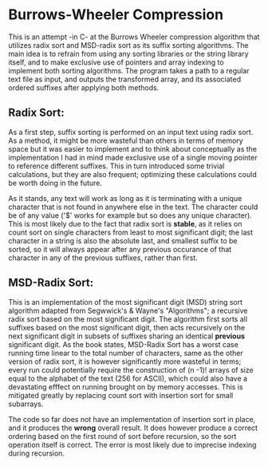 # Burrows-Wheeler Compression

This is an attempt -in C- at the Burrows Wheeler compression algorithm that utilizes radix sort and MSD-radix sort as its suffix sorting algorithms. The main idea is to refrain from using any sorting libraries or the string library itself, and to make exclusive use of pointers and array indexing to implement both sorting algorithms. The program takes a path to a regular text file as input, and outputs the transformed array, and its associated ordered suffixes after applying both methods.

## Radix Sort:

As a first step, suffix sorting is performed on an input text using radix sort. As a method, it might be more wasteful than others in terms of memory space but it was easier to implement and to think about conceptually as the implementation I had in mind made exclusive use of a single moving pointer to reference different suffixes. This in turn introduced some trivial calculations, but they are also frequent; optimizing these calculations could be worth doing in the future.

As it stands, any text will work as long as it is terminating with a unique character that is not found in anywhere else in the text. The character could be of any value ('$' works for example but so does any unique character). This is most likely due to the fact that radix sort is **stable**, as it relies on count sort on single characters from least to most significant digit; the last character in a string is also the absolute last, and smallest suffix to be sorted, so it will always appear after any previous occurance of that character in any of the previous suffixes, rather than first.

## MSD-Radix Sort:

This is an implementation of the most significant digit (MSD) string sort algorithm adapted from Segwwick's & Wayne's "Algorithms"; a recursive radix sort based on the most significant digit. The algorithm first sorts all suffixes based on the most significant digit, then acts recursively on the next significant digit in subsets of suffixes sharing an identical **previous** significant digit. As the book states, MSD-Radix Sort has a worst case running time linear to the total number of characters, same as the other version of radix sort, it is however significantly more wasteful in terms; every run could potentially require the construction of (n -1)! arrays of size equal to the alphabet of the text (256 for ASCII), which could also have a devastating efffect on running brought on by memory accesses. This is mitigated greatly by replacing count sort with insertion sort for small subarrays. 

The code so far does not have an implementation of insertion sort in place, and it produces the **wrong** overall result. It does however produce a correct ordering based on the first round of sort before recursion, so the sort operation itself is correct. The error is most likely due to imprecise indexing during recursion.
